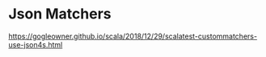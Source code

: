 # Json Matchers

https://gogleowner.github.io/scala/2018/12/29/scalatest-custommatchers-use-json4s.html
